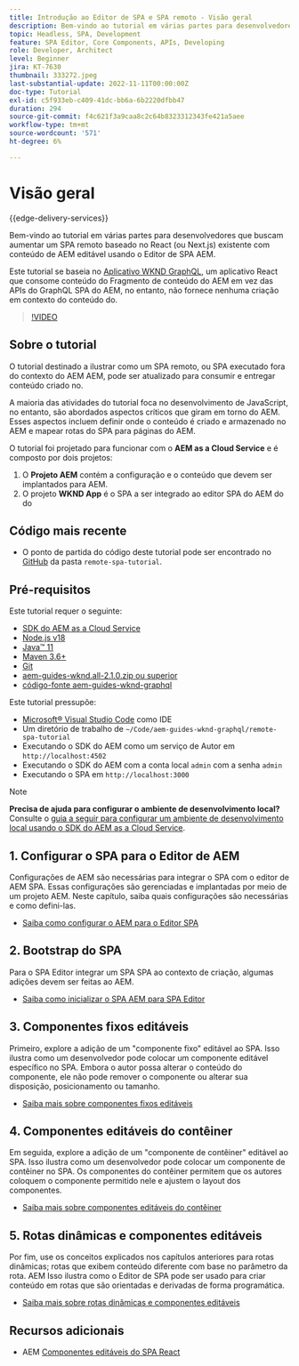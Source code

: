 ```yaml
---
title: Introdução ao Editor de SPA e SPA remoto - Visão geral
description: Bem-vindo ao tutorial em várias partes para desenvolvedores que buscam aumentar um SPA remoto existente com conteúdo de AEM editável usando o editor de AEM SPA.
topic: Headless, SPA, Development
feature: SPA Editor, Core Components, APIs, Developing
role: Developer, Architect
level: Beginner
jira: KT-7630
thumbnail: 333272.jpeg
last-substantial-update: 2022-11-11T00:00:00Z
doc-type: Tutorial
exl-id: c5f933eb-c409-41dc-bb6a-6b2220dfbb47
duration: 294
source-git-commit: f4c621f3a9caa8c2c64b8323312343fe421a5aee
workflow-type: tm+mt
source-wordcount: '571'
ht-degree: 6%

---
```


# Visão geral

{{edge-delivery-services}}

Bem-vindo ao tutorial em várias partes para desenvolvedores que buscam aumentar um SPA remoto baseado no React (ou Next.js) existente com conteúdo de AEM editável usando o Editor de SPA AEM.

Este tutorial se baseia no [Aplicativo WKND GraphQL](https://experienceleague.adobe.com/docs/experience-manager-learn/getting-started-with-aem-headless/graphql/overview.html?lang=pt-BR), um aplicativo React que consome conteúdo do Fragmento de conteúdo do AEM em vez das APIs do GraphQL SPA do AEM, no entanto, não fornece nenhuma criação em contexto do conteúdo do.

>[!VIDEO](https://video.tv.adobe.com/v/333272?quality=12&learn=on)

## Sobre o tutorial

O tutorial destinado a ilustrar como um SPA remoto, ou SPA executado fora do contexto do AEM AEM, pode ser atualizado para consumir e entregar conteúdo criado no.

A maioria das atividades do tutorial foca no desenvolvimento de JavaScript, no entanto, são abordados aspectos críticos que giram em torno do AEM. Esses aspectos incluem definir onde o conteúdo é criado e armazenado no AEM e mapear rotas do SPA para páginas do AEM.

O tutorial foi projetado para funcionar com o **AEM as a Cloud Service** e é composto por dois projetos:

1. O __Projeto AEM__ contém a configuração e o conteúdo que devem ser implantados para AEM.
1. O projeto __WKND App__ é o SPA a ser integrado ao editor SPA do AEM do do

## Código mais recente

+ O ponto de partida do código deste tutorial pode ser encontrado no [GitHub](https://github.com/adobe/aem-guides-wknd-graphql/tree/main/remote-spa-tutorial) da pasta `remote-spa-tutorial`.

## Pré-requisitos

Este tutorial requer o seguinte:

+ [SDK do AEM as a Cloud Service](https://experienceleague.adobe.com/docs/experience-manager-learn/cloud-service/local-development-environment-set-up/aem-runtime.html?lang=en)
+ [Node.js v18](https://nodejs.org/en/)
+ [Java™ 11](https://downloads.experiencecloud.adobe.com/content/software-distribution/en/general.html)
+ [Maven 3.6+](https://maven.apache.org/)
+ [Git](https://git-scm.com/downloads)
+ [aem-guides-wknd.all-2.1.0.zip ou superior](https://github.com/adobe/aem-guides-wknd/releases)
+ [código-fonte aem-guides-wknd-graphql](https://github.com/adobe/aem-guides-wknd-graphql/tree/main)

Este tutorial pressupõe:

+ [Microsoft® Visual Studio Code](https://visualstudio.microsoft.com/) como IDE
+ Um diretório de trabalho de `~/Code/aem-guides-wknd-graphql/remote-spa-tutorial`
+ Executando o SDK do AEM como um serviço de Autor em `http://localhost:4502`
+ Executando o SDK do AEM com a conta local `admin` com a senha `admin`
+ Executando o SPA em `http://localhost:3000`

>[!NOTE]
>
> **Precisa de ajuda para configurar o ambiente de desenvolvimento local?** Consulte o [guia a seguir para configurar um ambiente de desenvolvimento local usando o SDK do AEM as a Cloud Service](https://experienceleague.adobe.com/docs/experience-manager-learn/cloud-service/local-development-environment-set-up/overview.html?lang=pt-BR).

## 1. Configurar o SPA para o Editor de AEM

Configurações de AEM são necessárias para integrar o SPA com o editor de AEM SPA. Essas configurações são gerenciadas e implantadas por meio de um projeto AEM. Neste capítulo, saiba quais configurações são necessárias e como defini-las.

+ [Saiba como configurar o AEM para o Editor SPA](./aem-configure.md)

## 2. Bootstrap do SPA

Para o SPA Editor integrar um SPA SPA ao contexto de criação, algumas adições devem ser feitas ao AEM.

+ [Saiba como inicializar o SPA AEM para SPA Editor](./spa-bootstrap.md)

## 3. Componentes fixos editáveis

Primeiro, explore a adição de um &quot;componente fixo&quot; editável ao SPA. Isso ilustra como um desenvolvedor pode colocar um componente editável específico no SPA. Embora o autor possa alterar o conteúdo do componente, ele não pode remover o componente ou alterar sua disposição, posicionamento ou tamanho.

+ [Saiba mais sobre componentes fixos editáveis](./spa-fixed-component.md)

## 4. Componentes editáveis do contêiner

Em seguida, explore a adição de um &quot;componente de contêiner&quot; editável ao SPA. Isso ilustra como um desenvolvedor pode colocar um componente de contêiner no SPA. Os componentes do contêiner permitem que os autores coloquem o componente permitido nele e ajustem o layout dos componentes.

+ [Saiba mais sobre componentes editáveis do contêiner](./spa-container-component.md)

## 5. Rotas dinâmicas e componentes editáveis

Por fim, use os conceitos explicados nos capítulos anteriores para rotas dinâmicas; rotas que exibem conteúdo diferente com base no parâmetro da rota. AEM Isso ilustra como o Editor de SPA pode ser usado para criar conteúdo em rotas que são orientadas e derivadas de forma programática.

+ [Saiba mais sobre rotas dinâmicas e componentes editáveis](./spa-dynamic-routes.md)

## Recursos adicionais

+ AEM [Componentes editáveis do SPA React](https://www.npmjs.com/package/@adobe/aem-react-editable-components)
